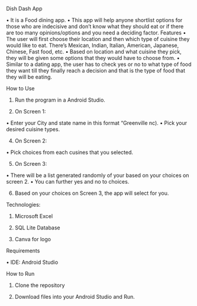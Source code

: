 Dish Dash App

•	It is a Food dining app. 
•	This app will help anyone shortlist options for those who are indecisive and don’t know what they should eat or if there are too many opinions/options and you need a deciding factor.
Features
•	The user will first choose their location and then which type of cuisine they would like to eat. There’s Mexican, Indian, Italian, American, Japanese, Chinese, Fast food, etc. 
•	Based on location and what cuisine they pick, they will be given some options that they would have to choose from. 
•	Similar to a dating app, the user has to check yes or no to what type of food they want till they finally reach a decision and that is the type of food that they will be eating.

How to Use
1.	Run the program in a Android Studio.
   
3.	On Screen 1:
   
•	Enter your City and state name in this format “Greenville nc).
•	Pick your desired cuisine types.

4.	On Screen 2: 

•	Pick choices from each cusines that you selected.

5.	On Screen 3:

•	There will be a list generated randomly of your based on your choices on screen 2.
•	You can further yes and no to choices.

6.	Based on your choices on Screen 3, the app will select for you.

Technologies:

1. Microsoft Excel​

2. SQL Lite Database​

3. Canva for logo

Requirements

•	IDE: Android Studio

How to Run

1.	Clone the repository
   
3.	Download files into your Android Studio and Run.

